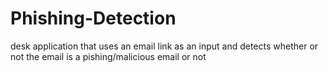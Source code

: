 # Phishing-Detection

desk application that uses an email link as an input and detects whether or not the email is a pishing/malicious email or not
